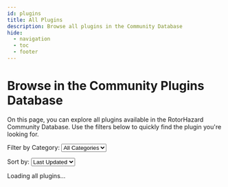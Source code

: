 ```yaml
---
id: plugins
title: All Plugins
description: Browse all plugins in the Community Database
hide:
  - navigation
  - toc
  - footer
---
```


# Browse in the Community Plugins Database

On this page, you can explore all plugins available in the RotorHazard Community Database. Use the filters below to quickly find the plugin you're looking for.

<div id="filter-container">
  <label for="category">Filter by Category:</label>
  <select id="category">
    <option value="">All Categories</option>
  </select>

  <label for="sort">Sort by:</label>
  <select id="sort">
    <option value="latest">Last Updated</option>
    <option value="name">Name (A-Z)</option>
    <option value="stars">Star Count</option>
    <option value="forks">Fork Count</option>
  </select>
</div>

<div id="plugin-container">
  <p>Loading all plugins...</p>
</div>

<!-- Load scripts -->
<link rel="stylesheet" href="../assets/css/styles.css">
<script src="../assets/js/plugins.js" defer></script>
